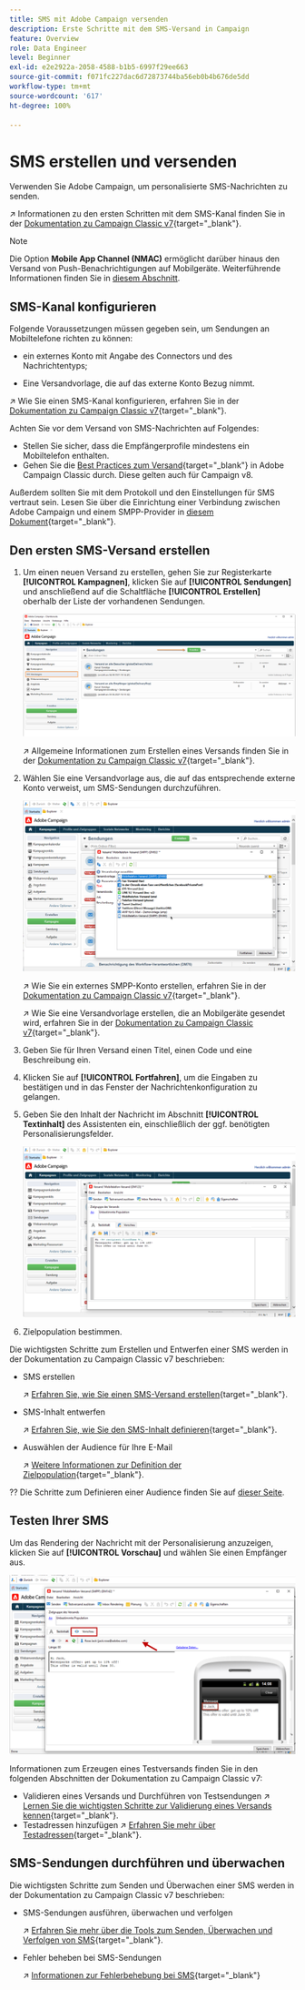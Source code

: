 ```yaml
---
title: SMS mit Adobe Campaign versenden
description: Erste Schritte mit dem SMS-Versand in Campaign
feature: Overview
role: Data Engineer
level: Beginner
exl-id: e2e2922a-2058-4588-b1b5-6997f29ee663
source-git-commit: f071fc227dac6d72873744ba56eb0b4b676de5dd
workflow-type: tm+mt
source-wordcount: '617'
ht-degree: 100%

---
```


# SMS erstellen und versenden

Verwenden Sie Adobe Campaign, um personalisierte SMS-Nachrichten zu senden.

↗️ Informationen zu den ersten Schritten mit dem SMS-Kanal finden Sie in der [Dokumentation zu Campaign Classic v7](https://experienceleague.adobe.com/docs/campaign-classic/using/sending-messages/sending-messages-on-mobiles/sms-channel.html?lang=de#sending-messages){target=&quot;_blank&quot;}.

>[!NOTE]
>
>Die Option **Mobile App Channel (NMAC)** ermöglicht darüber hinaus den Versand von Push-Benachrichtigungen auf Mobilgeräte. Weiterführende Informationen finden Sie in [diesem Abschnitt](push.md).

## SMS-Kanal konfigurieren

Folgende Voraussetzungen müssen gegeben sein, um Sendungen an Mobiltelefone richten zu können:

* ein externes Konto mit Angabe des Connectors und des Nachrichtentyps;

* Eine Versandvorlage, die auf das externe Konto Bezug nimmt.

↗️ Wie Sie einen SMS-Kanal konfigurieren, erfahren Sie in der [Dokumentation zu Campaign Classic v7](https://experienceleague.adobe.com/docs/campaign-classic/using/sending-messages/sending-messages-on-mobiles/sms-set-up.html?lang=de#sending-messages){target=&quot;_blank&quot;}.

Achten Sie vor dem Versand von SMS-Nachrichten auf Folgendes:

* Stellen Sie sicher, dass die Empfängerprofile mindestens ein Mobiltelefon enthalten.
* Gehen Sie die [Best Practices zum Versand](https://experienceleague.adobe.com/docs/campaign-classic/using/sending-messages/key-steps-when-creating-a-delivery/delivery-bestpractices/delivery-best-practices.html?lang=de#sending-messages){target=&quot;_blank&quot;} in Adobe Campaign Classic durch. Diese gelten auch für Campaign v8.

Außerdem sollten Sie mit dem Protokoll und den Einstellungen für SMS vertraut sein. Lesen Sie über die Einrichtung einer Verbindung zwischen Adobe Campaign und einem SMPP-Provider in [diesem Dokument](https://experienceleague.adobe.com/docs/campaign-classic/using/sending-messages/sending-messages-on-mobiles/sms-protocol.html?lang=de#sending-messages){target=&quot;_blank&quot;}.

## Den ersten SMS-Versand erstellen

1. Um einen neuen Versand zu erstellen, gehen Sie zur Registerkarte **[!UICONTROL Kampagnen]**, klicken Sie auf **[!UICONTROL Sendungen]** und anschließend auf die Schaltfläche **[!UICONTROL Erstellen]** oberhalb der Liste der vorhandenen Sendungen.

   ![](assets/delivery_step_1.png)

   ↗️ Allgemeine Informationen zum Erstellen eines Versands finden Sie in der [Dokumentation zu Campaign Classic v7](https://experienceleague.adobe.com/docs/campaign-classic/using/sending-messages/key-steps-when-creating-a-delivery/steps-about-delivery-creation-steps.html?lang=de#sending-messages){target=&quot;_blank&quot;}.

1. Wählen Sie eine Versandvorlage aus, die auf das entsprechende externe Konto verweist, um SMS-Sendungen durchzuführen.

   ![](assets/sms-template-list.png)

   ↗️ Wie Sie ein externes SMPP-Konto erstellen, erfahren Sie in der [Dokumentation zu Campaign Classic v7](https://experienceleague.adobe.com/docs/campaign-classic/using/sending-messages/sending-messages-on-mobiles/sms-set-up.html?lang=de#creating-an-smpp-external-account){target=&quot;_blank&quot;}.

   ↗️ Wie Sie eine Versandvorlage erstellen, die an Mobilgeräte gesendet wird, erfahren Sie in der [Dokumentation zu Campaign Classic v7](https://experienceleague.adobe.com/docs/campaign-classic/using/sending-messages/sending-messages-on-mobiles/sms-set-up.html?lang=de#changing-the-delivery-template){target=&quot;_blank&quot;}.

1. Geben Sie für Ihren Versand einen Titel, einen Code und eine Beschreibung ein.

1. Klicken Sie auf **[!UICONTROL Fortfahren]**, um die Eingaben zu bestätigen und in das Fenster der Nachrichtenkonfiguration zu gelangen.

1. Geben Sie den Inhalt der Nachricht im Abschnitt **[!UICONTROL Textinhalt]** des Assistenten ein, einschließlich der ggf. benötigten Personalisierungsfelder.

   ![](assets/sms-content.png)

1. Zielpopulation bestimmen.

Die wichtigsten Schritte zum Erstellen und Entwerfen einer SMS werden in der Dokumentation zu Campaign Classic v7 beschrieben:

* SMS erstellen

   ↗️ [Erfahren Sie, wie Sie einen SMS-Versand erstellen](https://experienceleague.adobe.com/docs/campaign-classic/using/sending-messages/sending-messages-on-mobiles/sms-create.html?lang=de#sending-messages){target=&quot;_blank&quot;}.

* SMS-Inhalt entwerfen

   ↗️ [Erfahren Sie, wie Sie den SMS-Inhalt definieren](https://experienceleague.adobe.com/docs/campaign-classic/using/sending-messages/sending-messages-on-mobiles/sms-create.html?lang=de#defining-the-sms-content){target=&quot;_blank&quot;}.

* Auswählen der Audience für Ihre E-Mail

   ↗️ [Weitere Informationen zur Definition der Zielpopulation](https://experienceleague.adobe.com/docs/campaign-classic/using/sending-messages/key-steps-when-creating-a-delivery/steps-defining-the-target-population.html?lang=de){target=&quot;_blank&quot;}.

?? Die Schritte zum Definieren einer Audience finden Sie auf [dieser Seite](../start/audiences.md).

## Testen Ihrer SMS

Um das Rendering der Nachricht mit der Personalisierung anzuzeigen, klicken Sie auf **[!UICONTROL Vorschau]** und wählen Sie einen Empfänger aus.

![](assets/sms-preview.png)

Informationen zum Erzeugen eines Testversands finden Sie in den folgenden Abschnitten der Dokumentation zu Campaign Classic v7:

* Validieren eines Versands und Durchführen von Testsendungen
↗️ [Lernen Sie die wichtigsten Schritte zur Validierung eines Versands kennen](https://experienceleague.adobe.com/docs/campaign-classic/using/sending-messages/key-steps-when-creating-a-delivery/steps-validating-the-delivery.html?lang=de){target=&quot;_blank&quot;}.
* Testadressen hinzufügen
↗️ [Erfahren Sie mehr über Testadressen](https://experienceleague.adobe.com/docs/campaign-classic/using/sending-messages/using-seed-addresses/about-seed-addresses.html?lang=de){target=&quot;_blank&quot;}.

## SMS-Sendungen durchführen und überwachen

Die wichtigsten Schritte zum Senden und Überwachen einer SMS werden in der Dokumentation zu Campaign Classic v7 beschrieben:

* SMS-Sendungen ausführen, überwachen und verfolgen

   ↗️ [Erfahren Sie mehr über die Tools zum Senden, Überwachen und Verfolgen von SMS](https://experienceleague.adobe.com/docs/campaign-classic/using/sending-messages/sending-messages-on-mobiles/sms-send.html?lang=de#sending-messages){target=&quot;_blank&quot;}.

* Fehler beheben bei SMS-Sendungen

   ↗️ [Informationen zur Fehlerbehebung bei SMS](https://experienceleague.adobe.com/docs/campaign-classic/using/sending-messages/sending-messages-on-mobiles/troubleshooting-sms.html?lang=de#sending-messages){target=&quot;_blank&quot;}
